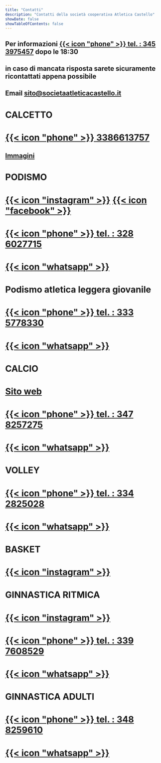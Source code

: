 ```yaml
---
title: "Contatti"
description: "Contatti della società cooperativa Atletica Castello"
showDate: false
showTableOfContents: false
---
```


## Per informazioni [{{< icon "phone" >}} tel. : 345 3975457](tel:3453975457) dopo le 18:30

## in caso di mancata risposta sarete sicuramente ricontattati appena possibile

## Email [sito@societaatleticacastello.it](mailto:sito@societaatleticacastello.it)

# CALCETTO 

# [{{< icon "phone" >}} 3386613757](tel:3386613757)

## [Immagini](/calcetto)

# PODISMO

# [{{< icon "instagram" >}}](https://www.instagram.com/atleticacastello/) [{{< icon "facebook" >}}](https://www.facebook.com/ASDAtleticaCastelloFirenze)

# [{{< icon "phone" >}} tel. : 328 6027715](tel:3286027715)

# [{{< icon "whatsapp" >}}](https://wa.me/3286027715)

# Podismo atletica leggera giovanile

# [{{< icon "phone" >}} tel. : 333 5778330](tel:3335778330)

# [{{< icon "whatsapp" >}}](https://wa.me/3335778330)


# CALCIO

# [Sito web](https://www.atleticacastellocalcio.it/)

# [{{< icon "phone" >}} tel. : 347 8257275](tel:3478257275)

# [{{< icon "whatsapp" >}}](https://wa.me/3478257275)


# VOLLEY

# [{{< icon "phone" >}} tel. : 334 2825028](tel:3342825028)

# [{{< icon "whatsapp" >}}](https://wa.me/3342825028)


# BASKET

# [{{< icon "instagram" >}}](https://www.instagram.com/basketatleticacastellouisp/)
  	
# GINNASTICA RITMICA

# [{{< icon "instagram" >}}](https://www.instagram.com/ginnasticaritmicacastello/)

# [{{< icon "phone" >}} tel. : 339 7608529](tel:3397608529)

# [{{< icon "whatsapp" >}}](https://wa.me/3397608529)


# GINNASTICA ADULTI

# [{{< icon "phone" >}} tel. : 348 8259610](tel:3488259610)

# [{{< icon "whatsapp" >}}](https://wa.me/3488259610)
